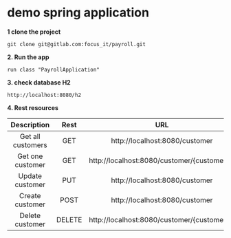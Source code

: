 # demo spring application 

**1 clone the project** 

`git clone git@gitlab.com:focus_it/payroll.git`

**2. Run the app** 

`run class "PayrollApplication"` 

**3. check database H2**

`http://localhost:8080/h2` 

**4. Rest resources**

| Description                       | Rest    | URL                                                              |
| :-------------------------------: | :-----: | :--------------------------------------------------------------: |
| Get all customers                 | GET     | http://localhost:8080/customer                                   |
| Get one customer                  | GET     | http://localhost:8080/customer/{customerId}                      |
| Update customer                   | PUT     | http://localhost:8080/customer                                   |
| Create customer                   | POST    | http://localhost:8080/customer                                   |
| Delete customer                   | DELETE  | http://localhost:8080/customer/{customerId}                      |

